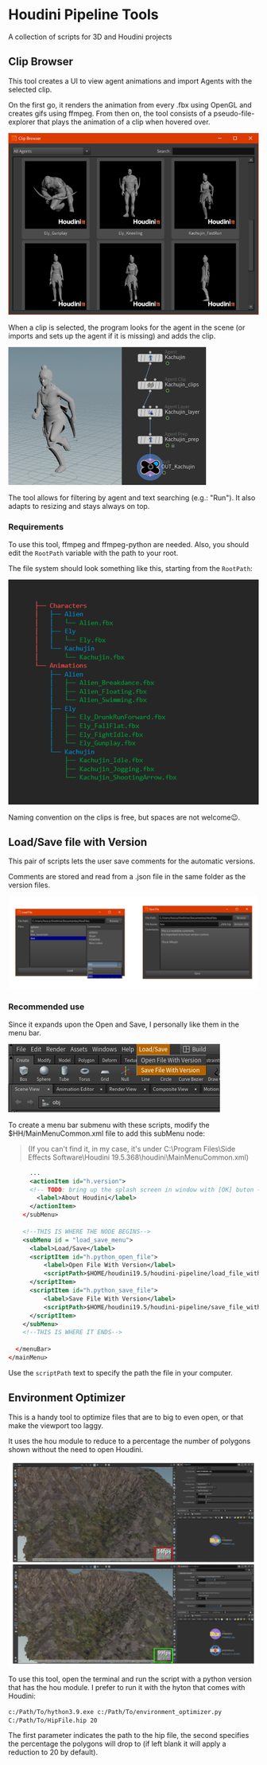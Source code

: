 # Houdini Pipeline Tools
A collection of scripts for 3D and Houdini projects


## Clip Browser
This tool creates a UI to view agent animations and import Agents with the selected clip.

On the first go, it renders the animation from every .fbx using OpenGL and creates gifs using ffmpeg.
From then on, the tool consists of a pseudo-file-explorer that plays the animation of a clip when hovered over.

![clip-browser-thumbnail](/docs_imgs/clip-browser-thumbnail.png)

When a clip is selected, the program looks for the agent in the scene (or imports and sets up the agent if it is missing) and adds the clip.

![kachujin-prep](/docs_imgs/kachujin-prep.png)

The tool allows for filtering by agent and text searching (e.g.: "Run"). It also adapts to resizing and stays always on top.

### Requirements
To use this tool, ffmpeg and ffmpeg-python are needed. Also, you should edit the ```RootPath``` variable with the path to your root.

The file system should look something like this, starting from the ```RootPath```:

![file-tree](/docs_imgs/file-tree.png)

Naming convention on the clips is free, but spaces are not welcome😉.

## Load/Save file with Version

This pair of scripts lets the user save comments for the automatic versions.

Comments are stored and read from a .json file in the same folder as the version files.

![load-save-demo](/docs_imgs/load-save-demo.png)

### Recommended use
Since it expands upon the Open and Save, I personally like them in the menu bar.

![menu-example](/docs_imgs/menu.png)

To create a menu bar submenu with these scripts, modify the $HH/MainMenuCommon.xml file to add this subMenu node:

> (If you can't find it, in my case, it's under C:\Program Files\Side Effects Software\Houdini 19.5.368\houdini\MainMenuCommon.xml)

```xml
      ...
      <actionItem id="h.version">
      <!-- TODO: bring up the splash screen in window with [OK] buton -->
        <label>About Houdini</label>
      </actionItem>
    </subMenu>
    
    <!--THIS IS WHERE THE NODE BEGINS-->
    <subMenu id = "load_save_menu">
      <label>Load/Save</label>
      <scriptItem id="h.python_open_file">
          <label>Open File With Version</label>
          <scriptPath>$HOME/houdini19.5/houdini-pipeline/load_file_with_version.py</scriptPath>
      </scriptItem>
      <scriptItem id="h.python_save_file">
          <label>Save File With Version</label>
          <scriptPath>$HOME/houdini19.5/houdini-pipeline/save_file_with_version.py</scriptPath>
      </scriptItem>
    </subMenu>
    <!--THIS IS WHERE IT ENDS-->    

  </menuBar>
</mainMenu>
```
Use the ```scriptPath``` text to specify the path the file in your computer.


## Environment Optimizer

This is a handy tool to optimize files that are to big to even open, or that make the viewport too laggy.

It uses the hou module to reduce to a percentage the number of polygons shown without the need to open Houdini.

![env-opt-demo](/docs_imgs/environment-optimizer-demo.png)

To use this tool, open the terminal and run the script with a python version that has the hou module. I prefer to run it with the hyton that comes with Houdini:

```c:/Path/To/hython3.9.exe c:/Path/To/environment_optimizer.py C:/Path/To/HipFile.hip 20```

The first parameter indicates the path to the hip file, the second specifies the percentage the polygons will drop to (if left blank it will apply a reduction to 20 by default).
